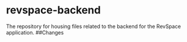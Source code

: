 # revspace-backend
The repository for housing files related to the backend for the RevSpace application.
##Changes

